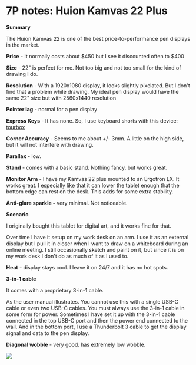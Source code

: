 # 7P notes: Huion Kamvas 22 Plus

**Summary**

The Huion Kamvas 22 is one of the best price-to-performance pen displays in the market.&#x20;

**Price** - It normally costs about $450 but I see it discounted often to $400

**Size** - 22" is perfect for me. Not too big and not too small for the kind of drawing I do.

**Resolution** - With a 1920x1080 display, it looks slightly pixelated. But I don't find that a problem while drawing. My ideal pen display would have the same 22" size but with 2560x1440 resolution

**Pointer lag** - normal for a pen display

**Express Keys** - It has none. So, I use keyboard shorts with this device: [tourbox](../../../accessories/tourbox/)

**Corner Accuracy** - Seems to me about +/- 3mm. A little on the high side, but it will not interfere with drawing.

**Parallax** - low.&#x20;

**Stand** - comes with a basic stand. Nothing fancy. but works great.

**Monitor Arm** - I have my Kamvas 22 plus mounted to an Ergotron LX. It works great. I especially like that it can lower the tablet enough that the bottom edge can rest on the desk. This adds for some extra stability.

**Anti-glare sparkle -** very minimal. Not noticeable.&#x20;

**Scenario**

I originally bought this tablet for digital art, and it works fine for that.

Over time I have it setup on my work desk on an arm. I use it as an external display but I pull it in closer when I want to draw on a whiteboard during an online meeting. I still occasionally sketch and paint on it, but since it is on my work desk I don't do as much of it as I used to.

**Heat** - display stays cool. I leave it on 24/7 and it has no hot spots.

**3-in-1 cable**

It comes with a proprietary 3-in-1 cable.&#x20;

As the user manual illustrates. You cannot use this with a single USB-C cable or even two USB-C cables. You must always use the 3-in-1 cable in some form for power. Sometimes I have set it up with the 3-in-1 cable connected in the top USB-C port and then the power end connected to the wall. And in the bottom port, I use a Thunderbolt 3 cable to get the display signal and data to the pen display.

**Diagonal wobble** - very good. has extremely low wobble.

![](<../../../.gitbook/assets/Huion Kamvas 22 Plus (GS2202) wobble.png>)



##



##

##







&#x20;





